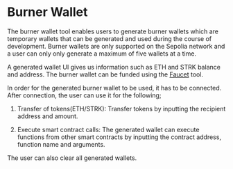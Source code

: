 # Burner Wallet

The burner wallet tool enables users to generate burner wallets which are temporary wallets that can be generated and used during the course of development. Burner wallets are only supported on the Sepolia network and a user can only only generate a maximum of five wallets at a time.

A generated wallet UI gives us information such as ETH and STRK balance and address. The burner wallet can be funded using the [Faucet](subchapter_3.md) tool.

In order for the generated burner wallet to be used, it has to be connected. After connection, the user can use it for the following;

1. Transfer of tokens(ETH/STRK):
   Transfer tokens by inputting the recipient address and amount.

2. Execute smart contract calls:
   The generated wallet can execute functions from other smart contracts by inputting the contract address, function name and arguments.

The user can also clear all generated wallets.

